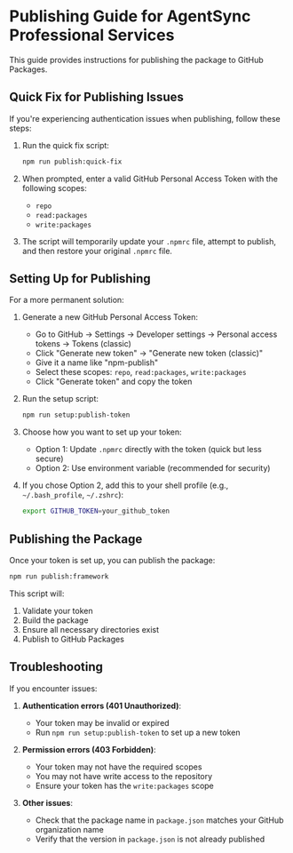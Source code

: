 # Publishing Guide for AgentSync Professional Services

This guide provides instructions for publishing the package to GitHub Packages.

## Quick Fix for Publishing Issues

If you're experiencing authentication issues when publishing, follow these steps:

1. Run the quick fix script:
   ```bash
   npm run publish:quick-fix
   ```

2. When prompted, enter a valid GitHub Personal Access Token with the following scopes:
   - `repo`
   - `read:packages`
   - `write:packages`

3. The script will temporarily update your `.npmrc` file, attempt to publish, and then restore your original `.npmrc` file.

## Setting Up for Publishing

For a more permanent solution:

1. Generate a new GitHub Personal Access Token:
   - Go to GitHub → Settings → Developer settings → Personal access tokens → Tokens (classic)
   - Click "Generate new token" → "Generate new token (classic)"
   - Give it a name like "npm-publish"
   - Select these scopes: `repo`, `read:packages`, `write:packages`
   - Click "Generate token" and copy the token

2. Run the setup script:
   ```bash
   npm run setup:publish-token
   ```

3. Choose how you want to set up your token:
   - Option 1: Update `.npmrc` directly with the token (quick but less secure)
   - Option 2: Use environment variable (recommended for security)

4. If you chose Option 2, add this to your shell profile (e.g., `~/.bash_profile`, `~/.zshrc`):
   ```bash
   export GITHUB_TOKEN=your_github_token
   ```

## Publishing the Package

Once your token is set up, you can publish the package:

```bash
npm run publish:framework
```

This script will:
1. Validate your token
2. Build the package
3. Ensure all necessary directories exist
4. Publish to GitHub Packages

## Troubleshooting

If you encounter issues:

1. **Authentication errors (401 Unauthorized)**:
   - Your token may be invalid or expired
   - Run `npm run setup:publish-token` to set up a new token

2. **Permission errors (403 Forbidden)**:
   - Your token may not have the required scopes
   - You may not have write access to the repository
   - Ensure your token has the `write:packages` scope

3. **Other issues**:
   - Check that the package name in `package.json` matches your GitHub organization name
   - Verify that the version in `package.json` is not already published